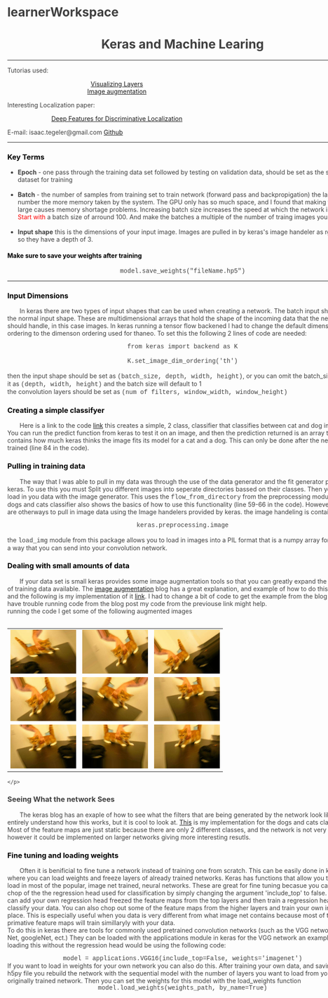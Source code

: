 # learnerWorkspace
<html style="font-family:arial; color:#404040; line-height: 1.8;">

<div  style="width:800px;">
<H1><center>Keras and Machine Learing</center></H1>
<hr>
<div style="width:500px;">
<p>Tutorias used: 
<br>
<center><a href="https://blog.keras.io/how-convolutional-neural-networks-see-the-world.html" target="_blank"> Visualizing Layers</a><br>
     <a href="https://blog.keras.io/building-powerful-image-classification-models-using-very-little-data.html" target="_blank">Image augmentation</a></center> 
</p>
<p>Interesting Localization paper: <br>
<center><a href="http://cnnlocalization.csail.mit.edu/Zhou_Learning_Deep_Features_CVPR_2016_paper.pdf" target="_blank">Deep Features for Discriminative Localization</a></center>
</p>
<p>E-mail: isaac.tegeler@gmail.com    <a href="https://github.com/IsaacIsOkay/learnerWorkspace">Github</a></p>
</div>
<hr>   
<body>
<div>
<H3 style="color:#000000;"> Key Terms </H3>
<ul>
    <li><b>Epoch</b> - one pass through the training data set followed by testing on validation data, should be set as the size of you dataset for training</li>
    <br>
    <li><b>Batch</b> - the number of samples from training set to train network 
                        (forward pass and backpropigation) the larger this number the more memory taken by the system. 
                        The GPU only has so much space, and I found that making this too large causes memory shortage problems.         
                        Increasing batch size increases the speed at which the network is trained.<span style="color:red"> Start with</span> 
                        a batch size of arround 100. And make the batches a multiple of the number of traing images you have.</li>
    <br>
    <li><b>Input shape</b> this is the dimensions of your input image. Images are pulled in by keras's image handeler as rgb images so they have a depth of 3.
</ul>
</div>

<div>
    <H4 style="color:#000000;">Make sure to save your weights after training</H4>
    <center style="font-family:courier;">model.save_weights("fileName.hp5")</center>
</div>

<hr>
<div>
    <H3 id="input shape" style="color:#000000;"> Input Dimensions </H3>
    <p style="text-indent:2.0em;">In keras there are two types of input shapes that can be used when creating a network. The batch input shape, and the normal input shape. 
        These are multidimensional arrays that hold the shape of the incoming data that the network should handle, in this case images. 
        In keras running a tensor flow backened I had to change the default dimenson ordering to the dimenson ordering used for thaneo. 
        To set this the following 2 lines of code are needed:
        <br>
        <center style="font-family:courier;">from keras import backend as K</center>
        <br>
        <center style="font-family:courier;">K.set_image_dim_ordering('th')</center>
<br>
    then the input shape should be set as <span style="font-family:courier;">(batch_size, depth, width, height)</span>, or you can omit the batch_size and set it as 
    <span style="font-family:courier;">(depth, width, height)</span> and the batch size will default to 1
<br>
    the convolution layers should be set as <span style="font-family:courier;">(num of filters, window_width, window_height)</span>
    </p>
</div>

<div>
    <H3 style="color:#000000;">Creating a simple classifyer</H3>
    <p style="text-indent:2.0em;">Here is a link to the code 
	<a href="https://github.com/IsaacIsOkay/learnerWorkspace/blob/master/dogsAndCats.py" target="_blank">link</a> 
	this creates a simple, 2 class, classifier that classifies between cat and dog images. 
	You can run the predict function from keras to test it on an image, and then the prediction returned is an array
        that contains how much keras thinks the image fits its model for a cat and a dog. This can only be done after 
	the network is trained (line 84 in the code).
    </p>
</div>

<div>
    <H3 style="color:#000000;">Pulling in training data</H3>
    <p style="text-indent:2.0em;">
        The way that I was able to pull in my data was through the use of the data generator
        and the fit generator provided in keras. To use this you must
	Split you different images into seperate directories bassed on their classes. Then you can load in you data with the image generator. This uses the 
	<span style="font-family:courier;"> flow_from_directory</span> from the preprocessing module. The dogs and cats
	classifier also shows the basics of how to use this functionality (line 59-66 in the code).
        However there are otherways to pull in image data using the Image handelers provided by keras.
        the image handeling is contained in:
	<br>
	<center style="font-family:courier;">keras.preprocessing.image</center>
	<br>
	the <span style="font-family:courier;">load_img</span> module from this package allows you
	to load in images into a PIL format that is a numpy array formated in a way that
	you can send into your convolution network.
	</p>
</div>

<div>
    <H3 style="color:#000000;">Dealing with small amounts of data</H3>
    <p style="text-indent:2.0em;">
        If your data set is small keras provides some image augmentation tools so that
        you can greatly expand the amount of training data available.
        The <a href="https://blog.keras.io/building-powerful-image-classification-models-using-very-little-data.html" target="_blank">image augmentation</a>
        blog has a great explanation, and example of how to do this in keras, and the following is my implementation of it
        <a href="https://github.com/IsaacIsOkay/learnerWorkspace/blob/master/dataAugmentation.py" target="_blank">link</a>. 
	I had to change a bit of code to get the example from the blog so if you have trouble running
        code from the blog post my code from the previouse link might help.
	<br>
	running the code I get some of the following augmented images
	<br>
	<br>
	<table>
		<tr>
			<td><img src="https://github.com/IsaacIsOkay/learnerWorkspace/blob/master/preview/cat_0_1623.jpeg?raw=true" style="width:150px;height:100px;"></td>
			<td><img src="https://github.com/IsaacIsOkay/learnerWorkspace/blob/master/preview/cat_0_2722.jpeg?raw=true" style="width:150px;height:100px;"></td>
			<td><img src="https://github.com/IsaacIsOkay/learnerWorkspace/blob/master/preview/cat_0_2957.jpeg?raw=true" style="width:150px;height:100px;"></td>
		</tr>
		<tr>
			<td><img src="https://github.com/IsaacIsOkay/learnerWorkspace/blob/master/preview/cat_0_3051.jpeg?raw=true" style="width:150px;height:100px;"></td>
			<td><img src="https://github.com/IsaacIsOkay/learnerWorkspace/blob/master/preview/cat_0_8084.jpeg?raw=true" style="width:150px;height:100px;"></td>
			<td><img src="https://github.com/IsaacIsOkay/learnerWorkspace/blob/master/preview/cat_0_3544.jpeg?raw=true" style="width:150px;height:100px;"></td>
		</tr>
		<tr>
			<td><img src="https://github.com/IsaacIsOkay/learnerWorkspace/blob/master/preview/cat_0_9404.jpeg?raw=true" style="width:150px;height:100px;"></td>
			<td><img src="https://github.com/IsaacIsOkay/learnerWorkspace/blob/master/preview/cat_0_9715.jpeg?raw=true" style="width:150px;height:100px;"></td>
			<td><img src="https://github.com/IsaacIsOkay/learnerWorkspace/blob/master/preview/cat_0_3888.jpeg?raw=true" style="width:150px;height:100px;"></td>
		</tr>
	</table>
		
    </p>
    
</div>

<div>
    <H3>Seeing What the network Sees</H3>
    <p style="text-indent:2.0em;"> The keras blog has an exaple of how to see what the filters that
	are being generated by the network look like. I don't entirely understand how this works, but
	it is cool to look at. <a href="https://github.com/IsaacIsOkay/learnerWorkspace/blob/master/exploreLayers.py">This</a> is my implementation for the dogs and cats classifier. Most of 
	the feature maps are just static because there are only 2 different classes, and the network
	is not very deep, however it could be implemented on larger networks giving more interesting
	resutls.
    </p>
</div>

<div>
    <H3 style="color:#000000;">Fine tuning and loading weights</H3>
    <p style="text-indent:2.0em;">
        Often it is benificial to fine tune a network instead of training one
        from scratch. This can be easily done in keras where you can load weights and 
        freeze layers of already trained networks. Keras has functions that allow you to easily
        load in most of the popular, image net trained, neural networks. These are great for
        fine tuning becasue you can just chop of the the regression head used for classification
        by simply changing the argument 'include_top' to false. Then you can add your own regression 
	head freezed the feature maps from the top layers and then train a regression head to 
	classify your data. You can also chop out some of the feature maps from the higher layers 
	and train your own in their place. This is especially useful when you data is very 
	different from what image net contains because most of the more primative feature maps 
	will train simillaryly with your data.
	<br>
	To do this in keras there are tools for commonly used pretrained convolution networks (such as the VGG network, Alex Net, googleNet, ect.) They can be loaded with the applications
	module in keras for the VGG network an example of loading this without the regression head would be using the following code:
	<center style="font-family:courier;">model = applications.VGG16(include_top=False, weights='imagenet')</center>
	If you want to load in weights for your own network you can also do this. After training your own data, and saving it as an h5py file you rebuild the network with the sequential model with the number 	of layers you want to load from your originally trained network. Then you can set the weights for this model with the load_weights function
		<center style="font-family:courier;">model.load_weights(weights_path, by_name=True)</center>
     </p>
</div>

</body>
</div>
</html>

